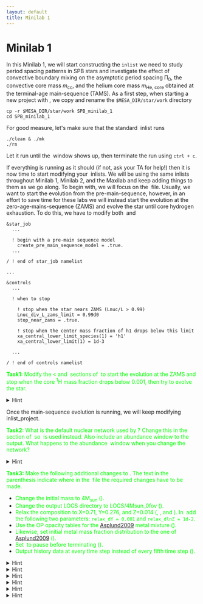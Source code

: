 ```yaml
---
layout: default
title: Minilab 1
---
```

# Minilab 1

In this Minilab 1, we will start constructing the `inlist` we need to study period spacing patterns in SPB stars and investigate the effect of convective boundary mixing on the asymptotic period spacing &Pi;<sub>0</sub>, the convective core mass <i>m</i><sub>cc</sub>, and the helium core mass <i>m</i><sub>He, core</sub> obtained at the terminal-age main-sequence (TAMS). As a first step, when starting a new project with <math>MESA</math>, we copy and rename the `$MESA_DIR/star/work` directory


```
cp -r $MESA_DIR/star/work SPB_minilab_1
cd SPB_minilab_1
```

For good measure, let's make sure that the standard <math>MESA</math> inlist runs
```
./clean & ./mk
./rn
```

Let it run until the <math>pgstar</math> window shows up, then terminate the run using `ctrl + c`. 

If everything is running as it should (if not, ask your TA for help!) then it is now time to start modifying your <math>MESA</math> inlists. We will be using the same inlists throughout Minilab 1, Minilab 2, and the Maxilab and keep adding things to them as we go along. To begin with, we will focus on the <math>inlist_project</math> file. Usually, we want to start the evolution from the pre-main-sequence, however, in an effort to save time for these labs we will instead start the evolution at the zero-age-mains-sequence (ZAMS) and evolve the star until core hydrogen exhaustion. To do this, we have to modify both <math>&star_job</math> and <math>&controls</math>

```
&star_job
  ...

  ! begin with a pre-main sequence model
    create_pre_main_sequence_model = .true.
  ...

/ ! end of star_job namelist

...

&controls
  ...

  ! when to stop

    ! stop when the star nears ZAMS (Lnuc/L > 0.99)
    Lnuc_div_L_zams_limit = 0.99d0
    stop_near_zams = .true.

    ! stop when the center mass fraction of h1 drops below this limit
    xa_central_lower_limit_species(1) = 'h1'
    xa_central_lower_limit(1) = 1d-3

  ...

/ ! end of controls namelist
```


<p style="color: rgb(0, 255, 0)">
<b>Task1:</b> Modify the <<math>>&star_job</math> and <math>&controls</math> sections of <math>inlist_project</math> to start the evolution at the ZAMS and stop when the core <sup>1</sup>H mass fraction drops below 0.001, then try to evolve the star.
</p>

<details>
<summary> Hint </summary>
<p style="color: rgb(225, 150, 0)">
The parameters that need to be changed are <code>create_pre_main_sequence_model</code> and <code>stop_near_zams</code>.
</p>
</details>

Once the main-sequence evolution is running, we will keep modifying inlist_project.

<p style="color: rgb(0, 255, 0)">
<b>Task2:</b> What is the default nuclear network used by <math>MESA</math>? Change this in the <math>&star_job</math> section of <math>inlist_project</math> so <math>pp_cno_extras_o18_ne22.net</math> is used instead. Also include an abundance window to the <math>pgstar</math> output. What happens to the abundance <math>pgstar</math> window when you change the network?
</p>

<details>
<summary> Hint </summary>
<p style="color: rgb(225, 150, 0)">
The parameters that need to be added in <math>inlist_project</math> are <code>change_net</code> and <code>new_net_name</code>. To plot the abundance window, add <code>Abundance_win_flag = .true.</code> to <math>inlist_pgstar</math>.
</p>
</details>

<p style="color: rgb(0, 255, 0)">
<b>Task3:</b> Make the following additional changes to <math>inlist_project</math>. The text in the parenthesis indicate where in the <math>inlist_project</math> file the required changes have to be made.
</p>

- <font style="color: rgb(0, 255, 0)"> Change the initial mass to 4M<sub>sun</sub> (<math>&controls</math>).  </font>
- <font style="color: rgb(0, 255, 0)"> Change the output LOGS directory to LOGS/4Msun\_0fov (<math>&controls</math>). </font>
- <font style="color: rgb(0, 255, 0)"> Relax the composition to X=0.71, Y=0.276, and Z=0.014 (<math>&star_job</math>, <math>&kap</math>, and <math>&controls</math>). In <math>&controls</math> add the following two parameters: <code>relax_dY = 0.001</code> and <code>relax_dlnZ = 1d-2</code>. </font>
- <font style="color: rgb(0, 255, 0)"> Use the OP opacity tables for the [Asplund2009](https://ui.adsabs.harvard.edu/abs/2009ARA&A..47..481A) metal mixture (<math>&kap</math>). </font>
- <font style="color: rgb(0, 255, 0)"> Likewise, set initial metal mass fraction distribution to the one of [Asplund2009](https://ui.adsabs.harvard.edu/abs/2009ARA&A..47..481A) (<math>&star_job</math>).  </font>
- <font style="color: rgb(0, 255, 0)"> Set <math>pgstar</math> to pause before terminating (<math>&star_job</math>). </font>
- <font style="color: rgb(0, 255, 0)"> Output history data at every time step instead of every fifth time step (<math>&controls</math>). </font>



<details>
<summary> Hint </summary>
<p style="color: rgb(225, 150, 0)">
The parameters that need to be added in <math>&star_job</math> are: <code>&relax_Y</code>, <code>&new_Y</code>, <code>&relax_Z</code>, <code>&new_Z</code>, <code>initial_zfracs</code>, and </code>pause_before_terminate</code>.
</p></details>
<details>
<summary> Hint </summary>
<p style="color: rgb(225, 150, 0)">
The parameters that need to be added in <math>&controls</math> are: <code>log_directory</code>, <code>&relax_dY = 0.001</code>, <code>&relax_dlnZ = 1d-2</code>, and <code>history_interval</code>.
</p></details>
<details>
<summary> Hint </summary>
<p style="color: rgb(225, 150, 0)">
The parameters that need to be changed in <math>&controls</math> are: \texttt{initial\_mass} and \texttt{initial\_z}. The latter one has to be commented out, or \texttt{MESA} will start complaining.
vscode find and replace
</p></details>
<details>
<summary> Hint </summary>
<p style="color: rgb(225, 150, 0)">
In \texttt{\&kap} the parameter \texttt{kap\_file\_prefix} has to be added while \texttt{Zbase} has to be changed to match the new metal mass fraction.}\\
</p></details>
<details>
<summary> Hint </summary>
<p style="color: rgb(225, 150, 0)">
Concerning figuring out how to set the \texttt{kap\_file\_prefix} parameter, you might notice if you look up this parameter on the \texttt{MESA} documentation website that the following options are listed: \texttt{gn93}, \texttt{gs98}, \texttt{a09}, \texttt{OP\_gs98}, and \texttt{OP\_a09\_nans\_removed\_by\_hand}. However, no explanation is given as to what these parameters actually stand for. From the naming of the parameters you might be able to guess which one you have to use, but if you want to be sure then one way to do this is to go to your \texttt{\$MESA\_DIR/data/kap\_data/} directory and look at the files there. In the file names, everything before \texttt{\_z\#.\#\_x\#.\#.data} corresponds to the input options for the \texttt{kap\_file\_prefix} parameter. If you choose one of the files there and open it, then the first line of the file will give you the explanation and reference to the table.
</p></details>
<details>
<summary> Hint </summary>
<p style="color: rgb(225, 150, 0)">
Concerning figuring out how to set the \texttt{initial\_zfracs} parameter, the \texttt{MESA} documentation website will let you know that the eight possible options are defined in the \texttt{\$MESA\_DIR/chem/public/chem\_def.f90} file. If you look from line number 299 and beyond, then you should be able to compare the references to the different metal mixtures.
</p></details>


